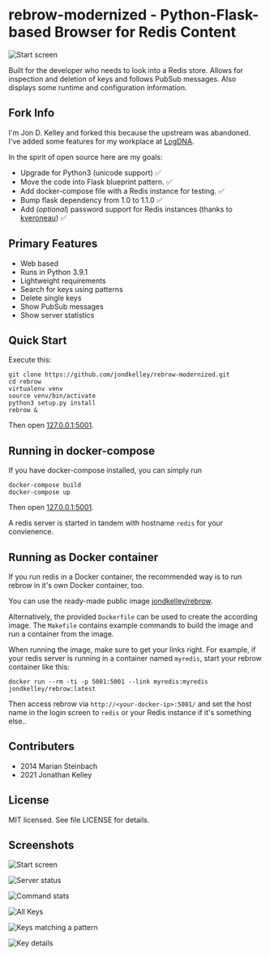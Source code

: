 rebrow-modernized - Python-Flask-based Browser for Redis Content
=====================================================

![Start screen](https://farm4.staticflickr.com/3913/14615623267_c4a38b4fe1_c.jpg)

Built for the developer who needs to look into a Redis store.
Allows for inspection and deletion of keys and follows PubSub messages. Also displays
some runtime and configuration information.

## Fork Info

I'm Jon D. Kelley and forked this because the upstream was abandoned.
I've added some features for my workplace at [LogDNA](https://logdna.com/).

In the spirit of open source here are my goals:

* Upgrade for Python3 (unicode support) ✅
* Move the code into Flask blueprint pattern. ✅
* Add docker-compose file with a Redis instance for testing. ✅
* Bump flask dependency from 1.0 to 1.1.0 ✅
* Add (*optional*) password support for Redis instances (thanks to [kveroneau](https://github.com/kveroneau)) ✅

## Primary Features

* Web based
* Runs in Python 3.9.1
* Lightweight requirements
* Search for keys using patterns
* Delete single keys
* Show PubSub messages
* Show server statistics

## Quick Start

Execute this:

    git clone https://github.com/jondkelley/rebrow-modernized.git
    cd rebrow
    virtualenv venv
    source venv/bin/activate
    python3 setup.py install
    rebrow &

Then open [127.0.0.1:5001](http://127.0.0.1:5001).

## Running in docker-compose

If you have docker-compose installed, you can simply run

```
docker-compose build
docker-compose up
```

Then open [127.0.0.1:5001](http://127.0.0.1:5001).

A redis server is started in tandem with hostname `redis` for your convienence.

## Running as Docker container

If you run redis in a Docker container, the recommended way is to run rebrow in it's own Docker container, too.

You can use the ready-made public image [jondkelley/rebrow](https://registry.hub.docker.com/r/jondkelley/rebrow).

Alternatively, the provided `Dockerfile` can be used to create the according image. The `Makefile` contains example commands to build the image and run a container from the image.

When running the image, make sure to get your links right. For example, if your redis server is running in a container named `myredis`, start your rebrow container like this:

```
docker run --rm -ti -p 5001:5001 --link myredis:myredis jondkelley/rebrow:latest
```

Then access rebrow via `http://<your-docker-ip>:5001/` and set the host name in the login screen to `redis` or your Redis instance if it's something else..

## Contributers

* 2014 Marian Steinbach
* 2021 Jonathan Kelley

## License

MIT licensed. See file LICENSE for details.

## Screenshots

![Start screen](https://farm4.staticflickr.com/3913/14615623267_c4a38b4fe1_c.jpg)

![Server status](https://farm3.staticflickr.com/2897/14615432280_b379e0f0af_c.jpg)

![Command stats](https://farm4.staticflickr.com/3902/14801787802_0c9b518f32_c.jpg)

![All Keys](https://farm4.staticflickr.com/3887/14615526428_ea251f2600_c.jpg)

![Keys matching a pattern](https://farm4.staticflickr.com/3887/14615482059_dda867f87f_c.jpg)

![Key details](https://farm6.staticflickr.com/5574/14779149896_f7194f0f7c_c.jpg)

